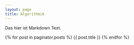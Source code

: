 ```yaml
---
layout: page
title: Algorithmik
---
```


Das hier ist Markdown Text.

{% for post in paginator.posts %}
{{ post.title }}
{% endfor %}